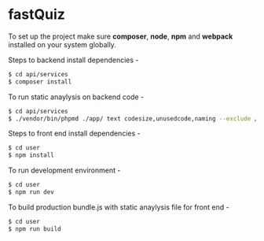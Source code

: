 # fastQuiz

To set up the project make sure **composer**, **node**, **npm** and **webpack** installed on your system globally.

Steps to backend install dependencies - 
   

```sh
$ cd api/services
$ composer install
```
To run static anaylysis on backend code - 
```sh
$ cd api/services
$ ./vendor/bin/phpmd ./app/ text codesize,unusedcode,naming --exclude /app/tests/TestCase.php
```


Steps to front end install dependencies - 
   

```sh
$ cd user
$ npm install
```



To run development environment - 
```sh
$ cd user
$ npm run dev
```


To build production bundle.js with static anaylysis file for front end - 
```sh
$ cd user
$ npm run build
```
